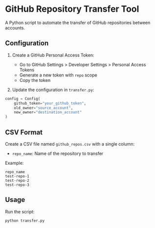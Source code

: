 # GitHub Repository Transfer Tool

A Python script to automate the transfer of GitHub repositories between accounts.

## Configuration

1. Create a GitHub Personal Access Token:
   - Go to GitHub Settings > Developer Settings > Personal Access Tokens
   - Generate a new token with `repo` scope
   - Copy the token

2. Update the configuration in `transfer.py`:
```python
config = Config(
    github_token="your_github_token",
    old_owner="source_account",
    new_owner="destination_account"
)
```

## CSV Format

Create a CSV file named `github_repos.csv` with a single column:
- `repo_name`: Name of the repository to transfer

Example:
```csv
repo_name
test-repo-1
test-repo-2
test-repo-3
```

## Usage

Run the script:
```bash
python transfer.py
```